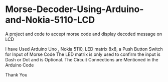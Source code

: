 # Morse-Decoder-Using-Arduino-and-Nokia-5110-LCD
A project and code to accept morse code and display decoded message on LCD

I have Used Arduino Uno , Nokia 5110, LED matrix 8x8, a Push Button Switch for Input of Morse Code
The LED matrix is only used to confirm the input is Dash or Dot and is Optional.
The Circuit Connections are Mentioned in the Arduino Code

Thank You
